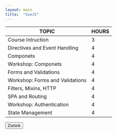```yaml
---
layout: main
title:  "VueJS"
---
```



<table class="table-steel">
<thead>
<tr>
<th>TOPIC</th>
<th>HOURS</th>
</tr>
</thead>
<tbody>
  <tr><td>Course Intruction</td><td>3</td></tr>
  <tr><td>Directives and Event Handling</td><td>4</td></tr>
  <tr><td>Componets</td><td>4</td></tr>
  <tr><td>Workshop: Componets</td><td>4</td></tr>
  <tr><td>Forms and Validations</td><td>4</td></tr>
  <tr><td>Workshop: Forms and Validations</td><td>4</td></tr>
  <tr><td>Filters, Mixins, HTTP</td><td>4</td></tr>
  <tr><td>SPA and Routing</td><td>4</td></tr>
  <tr><td>Workshop: Authentication</td><td>4</td></tr>
  <tr><td>State Management</td><td>4</td></tr>
</tbody>
</table>
<div class="button-back">
  <input type="button" value="Zurück" onclick="window.history.back()" /> 
</div>